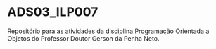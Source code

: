 # ADS03_ILP007
Repositório para as atividades da disciplina Programação Orientada a Objetos do Professor Doutor Gerson da Penha Neto.
